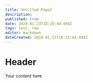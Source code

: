 ```yaml
---
title: Untitled Page2
description: 
published: true
date: 2024-01-23T18:25:44.494Z
tags: test, row
editor: markdown
dateCreated: 2024-01-23T18:25:44.494Z
---
```


# Header
Your content here